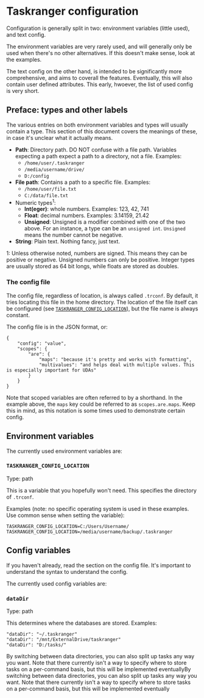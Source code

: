 # Taskranger configuration

Configuration is generally split in two: environment variables (little used), and text config.

The environment variables are very rarely used, and will generally only be used when there's no other alternatives. If this doesn't make sense, look at the examples.

The text config on the other hand, is intended to be significantly more comprehensive, and aims to coverall the features. Eventually, this will also contain user defined attributes. This early, hwoever, the list of used config is very short.

## Preface: types and other labels

The various entries on both environment variables and types will usually contain a type. This section of this document covers the meanings of these, in case it's unclear what it actually means.

* **Path**: Directory path. DO NOT confuse with a file path. Variables expecting a path expect a path to a directory, not a file.
    Examples:
    * `/home/user/.taskranger`
    * `/media/username/drive/`
    * `D:/config`
* **File path**: Contains a path to a specific file.
    Examples:
    * `/home/user/file.txt`
    * `C:/data/file.txt`
* Numeric types<sup>1</sup>:
    * **Int(eger)**: whole numbers. Examples: 123, 42, 741
    * **Float**: decimal numbers. Examples: 3.14159, 21.42
    * **Unsigned**: Unsigned is a modifier combined with one of the two above. For an instance, a type can be an `unsigned int`. `Unsigned` means the number cannot be negative.
* **String**: Plain text. Nothing fancy, just text.

1: Unless otherwise noted, numbers are signed. This means they can be positive or negative. Unsigned numbers can only be positive. Integer types are usually stored as 64 bit longs, while floats are stored as doubles.

### The config file

The config file, regardless of location, is always called `.trconf`. By default, it tries locating this file in the home directory. The location of the file itself can be configured (see [`TASKRANGER_CONFIG_LOCATION`](#TASKRANGER_CONFIG_LOCATION)), but the file name is always constant.

The config file is in the JSON format, or:

```
{
    "config": "value", 
    "scopes": {
        "are": {
            "maps": "because it's pretty and works with formatting",
            "multivalues": "and helps deal with multiple values. This is especially important for UDAs"
        }
    }
}
```

Note that scoped variables are often referred to by a shorthand. In the example above, the `maps` key could be referred to as `scopes.are.maps`. Keep this in mind, as this notation is some times used to demonstrate certain config.

## Environment variables

The currently used environment variables are:

### `TASKRANGER_CONFIG_LOCATION`
Type: path

This is a variable that you hopefully won't need. This specifies the directory of `.trconf`.

Examples (note: no specific operating system is used in these examples. Use common sense when setting the variable):
```
TASKRANGER_CONFIG_LOCATION=C:/Users/Username/
TASKRANGER_CONFIG_LOCATION=/media/username/backup/.taskranger
```

## Config variables

If you haven't already, read the section on the config file. It's important to understand the syntax to understand the config.

The currently used config variables are:

### `dataDir`
Type: path

This determines where the databases are stored. Examples:

```
"dataDir": "~/.taskranger"
"dataDir": "/mnt/ExternalDrive/taskranger"
"dataDir": "D:/tasks/"
```

By switching between data directories, you can also split up tasks any way you want. Note that there currently isn't a way to specify where to store tasks on a per-command basis, but this will be implemented eventuallyBy switching between data directories, you can also split up tasks any way you want. Note that there currently isn't a way to specify where to store tasks on a per-command basis, but this will be implemented eventually
